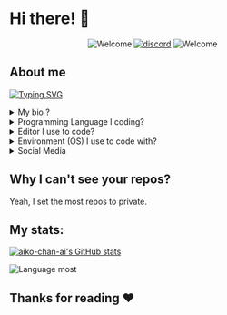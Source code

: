 # Hi there! 👋
<div align="center">
<img src='https://cdn.discordapp.com/attachments/820557032016969751/964502120504119356/love.gif' alt="Welcome" width="80"> <a href="https://discord.com/users/721746046543331449"><img src="https://discord.c99.nl/widget/theme-2/721746046543331449.png" alt="discord" /></a> <img src='https://cdn.discordapp.com/attachments/820557032016969751/964502120504119356/love.gif' alt="Welcome" width="80">
</div>

## About me

[![Typing SVG](https://readme-typing-svg.herokuapp.com?color=6FF73B&lines=Hi%2C+I'm+Shiraori%231782;I'm+Discord.js+Coder+from+VietNam+;My+Project%3A;Bot%3A+Sagiri%233948+%26+API;Lib%3A+Discord.js-selfbot-v13)](https://git.io/typing-svg)


<details><summary>My bio ?</summary>
<p>
  
- <img src="https://cdn.discordapp.com/attachments/820557032016969751/952436539118456882/flag-vietnam_1f1fb-1f1f3.png" alt="." width="16" height="16"/> Student from Vietnam  
- <img src="https://cdn.discordapp.com/emojis/952436840730861638.png" alt="." width="16" height="16"/> Discord.js Coder 
- <img src="https://cdn.discordapp.com/emojis/912296822939193374.gif" alt="."  width="16" height="16" /> I am 16 years old. 
- 🎮 I enjoy playing Open-world, FPS Games, Adventure, Platformer, Rhythm *and some lewd visual novels (shhh, don't tell anyone!)* <img src="https://cdn.discordapp.com/emojis/941332005352792174.png?size=20" alt="."/>    
  ↳ **Some games:** <img src="https://cdn.discordapp.com/attachments/820557032016969751/952448114810318919/g_fCBh_ccmnRUswmiXDknHzp6LJnkjfFztmQpl2tzfeFWhfrSBK6F1iyhPgF94pPcQMw512.png" alt="." width="16" height="16"/> [Muse Dash](https://store.steampowered.com/app/774171/Muse_Dash/), <img src="https://i.ppy.sh/013ed2c11b34720790e74035d9f49078d5e9aa64/68747470733a2f2f6f73752e7070792e73682f77696b692f696d616765732f4272616e645f6964656e746974795f67756964656c696e65732f696d672f75736167652d66756c6c2d636f6c6f75722e706e67" alt="." width="16" height="16"/> [Osu!](https://osu.ppy.sh/), <img src="https://cdn.discordapp.com/attachments/820557032016969751/952448522748317767/-gPPWywaH1aCS9ebdWhDAvHME9lUF1_RvI7dNSdz80BT2bUqrkYXCUZbBuBLxBP-kPsw512.png" alt="." width="16" height="16"/> [Honkai Impact 3rd](https://honkaiimpact3.hoyoverse.com/asia/vi-vn/home), <img src="https://cdn.discordapp.com/attachments/820557032016969751/952448941201428540/KGhkiIABcwb0ZdwWMfGGBsHCb6gQbQNX.png" alt="." width="16" height="16"/> [Valorant](https://playvalorant.com/vi-vn/), ...
   
</p>
</details>
<details><summary>Programming Language I coding?</summary>
<p>

- <img src="https://cdn.discordapp.com/emojis/932559343600156674.png?size=20" alt="." width="16" height="16"/> [NodeJS](https://nodejs.org/)
- <img src="https://raw.githubusercontent.com/brand-icons/brands/66a515d0afc1bdf9cd308a9ae8d85e1bd23a4d97/icons/color/python.svg" alt="." width="16" height="16"/> [Python (noob)](https://www.python.org/)
- <img src="https://cdn.discordapp.com/emojis/952439888337313802.png" alt="." width="16" height="16"/> C++ (noob)

</p>
</details>
<details><summary>Editor I use to code?</summary>
<p>

- <img src="https://upload.wikimedia.org/wikipedia/commons/thumb/9/9a/Visual_Studio_Code_1.35_icon.svg/2048px-Visual_Studio_Code_1.35_icon.svg.png" alt="." width="16" height="16"/> [Visual Studio Code](https://code.visualstudio.com/)
- <img src="https://upload.wikimedia.org/wikipedia/commons/thumb/6/69/Notepad%2B%2B_Logo.svg/2367px-Notepad%2B%2B_Logo.svg.png" alt="." width="16" height="16"/> [Notepad++](https://notepad-plus-plus.org/)
- <img src="https://upload.wikimedia.org/wikipedia/commons/thumb/8/8a/Gnu-nano.svg/1200px-Gnu-nano.svg.png" alt="." width="16" height="16"/> [GNU Nano](https://www.nano-editor.org/)

</p>
</details>
<details><summary>Environment (OS) I use to code with?</summary>
<p>

- <img src="https://cdn.discordapp.com/emojis/922853080393994261.png" alt="." width="16" height="16"/> [Ubuntu (Windows Subsystem for Linux)](https://ubuntu.com/wsl)
- <img src="https://cdn.discordapp.com/emojis/922822128724762634.png" alt="." width="16" height="16"/> [Windows (10/11)](https://www.microsoft.com/vi-vn/windows/windows-11?r=1)

</p>
</details>
<details><summary>Social Media</summary>
<p>

- <img src="https://cdn.discordapp.com/emojis/941635070492553216.png" alt="." width="16" height="16"/> [Discord: Shiraori#1782](https://discord.com/users/721746046543331449)

</p>
</details>

## Why I can't see your repos?

Yeah, I set the most repos to private.

## My stats:

[![aiko-chan-ai's GitHub stats](https://github-readme-stats.vercel.app/api?username=aiko-chan-ai&theme=dracula&show_icons=true)](https://github.com/aiko-chan-ai/github-readme-stats)

![Language most](https://github-readme-stats.vercel.app/api/top-langs/?username=aiko-chan-ai&theme=dracula)
  
## Thanks for reading ❤️
